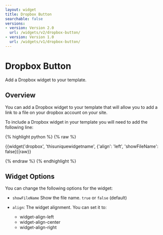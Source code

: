```yaml
---
layout: widget
title: Dropbox Button
searchable: false
versions:
- version: Version 2.0
  url: /widgets/v2/dropbox-button/
- version: Version 1.0
  url: /widgets/v1/dropbox-button/
---
```


# Dropbox Button

Add a Dropbox widget to your template.

## Overview

You can add a Dropbox widget to your template that will allow you to add a link to a file on your dropbox account on your site.

To include a Dropbox widget in your template you will need to add the following line:

{% highlight python %}
{% raw %}

{{widget('dropbox', 'thisuniquewidgetname', {'align': 'left', 'showFileName': false})|raw}}

{% endraw %}
{% endhighlight %}

## Widget Options

You can change the following options for the widget:

* `showFileName` Show the file name. `true` or `false` (default)

* `align`: The widget alignment. You can set it to:

  * widget-align-left
  * widget-align-center
  * widget-align-right
